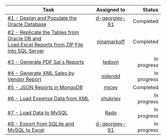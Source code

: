 | Task          | Assigned to   | Status |
| ------------- |:-------------:| --------:|
|[#1 - Design and Populate the Oracle Database](https://github.com/SoftUni-TeamWork/Sales#problem-1--design-and-populate-the-oracle-database)| [d-georgiev-91](https://github.com/d-georgiev-91)| Completed|
|[#2 - Replicate the Tables from Oracle DB and <br> Load Excel Reports from ZIP File into SQL Server](https://github.com/SoftUni-TeamWork/Sales#problem-2--replicate-the-tables-from-oracle-db-and-load-excel-reports-from-zip-file-into-sql-server)| [ninamarkoff](https://github.com/ninamarkoff)| Completed| 
|[#3 - Generate PDF Sal s Reports](https://github.com/SoftUni-TeamWork/Sales#problem-3--generate-pdf-sales-reports)| [tedovn](https://github.com/tedovn)| In progress| 
|[#4 - Generate XML Sales by Vendor Report](https://github.com/SoftUni-TeamWork/Sales#problem-4--generate-xml-sales-by-vendor-report)| [milendd](https://github.com/milendd)| In progress| 
|[#5 - JSON Reports in MongoDB](https://github.com/SoftUni-TeamWork/Sales#problem-5--json-reports-in-mongodb)| [micev](https://github.com/micev)| Completed| 
|[#6 - Load Expense Data from XML](https://github.com/SoftUni-TeamWork/Sales#problem-6--load-expense-data-from-xml)|[shukriev](https://github.com/shukriev)| In progress| 
|[#7 - Load Data to MySQL](https://github.com/SoftUni-TeamWork/Sales#problem-7--load-data-to-mysql)|[Rado](https://github.com/rvmladenov)| In progress| 
|[#8 - Export from SQLite and MySQL to Excel](https://github.com/SoftUni-TeamWork/Sales#problem-8--export-from-sqlite-and-mysql-to-excel)| [d-georgiev-91](https://github.com/d-georgiev-91) | In progress| 
